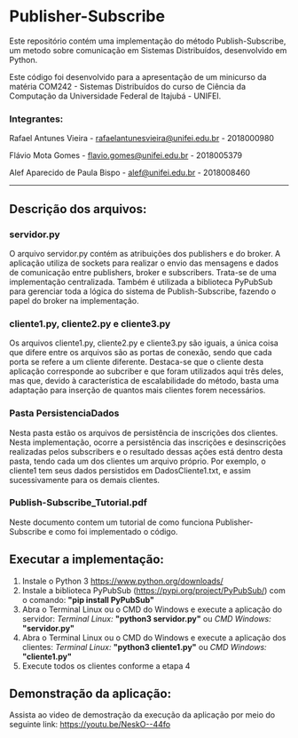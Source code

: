 # Publisher-Subscribe

Este repositório contém uma implementação do método Publish-Subscribe, um metodo sobre comunicação em Sistemas Distribuídos, desenvolvido em Python. 

Este código foi desenvolvido para a apresentação de um minicurso da matéria COM242 - Sistemas Distribuídos do curso de Ciência da Computação da Universidade Federal de Itajubá - UNIFEI.

### Integrantes: 

Rafael Antunes Vieira - rafaelantunesvieira@unifei.edu.br - 2018000980

Flávio Mota Gomes - flavio.gomes@unifei.edu.br - 2018005379

Alef Aparecido de Paula Bispo - alef@unifei.edu.br - 2018008460

____________________________________________________________________________________________________

## Descrição dos arquivos:
###  servidor.py
O arquivo servidor.py contém as atribuições dos publishers e do broker. A aplicação utiliza de sockets para realizar o envio das mensagens e dados de comunicação entre publishers, broker e subscribers. Trata-se de uma implementação centralizada. Também é utilizada a biblioteca PyPubSub para gerenciar toda a lógica do sistema de Publish-Subscribe, fazendo o papel do broker na implementação.

###  cliente1.py, cliente2.py e cliente3.py
Os arquivos cliente1.py, cliente2.py e cliente3.py são iguais, a única coisa que difere entre os arquivos são as portas de conexão, sendo que cada porta se refere a um cliente diferente. Destaca-se que o cliente desta aplicação corresponde ao subcriber e que foram utilizados aqui três deles, mas que, devido à característica de escalabilidade do método, basta uma adaptação para inserção de quantos mais clientes forem necessários.

###  Pasta PersistenciaDados
Nesta pasta estão os arquivos de persistência de inscrições dos clientes. Nesta implementação, ocorre a persistência das inscrições e desinscrições realizadas pelos subscribers e o resultado dessas ações está dentro desta pasta, tendo cada um dos clientes um arquivo próprio. Por exemplo, o cliente1 tem seus dados persistidos em DadosCliente1.txt, e assim sucessivamente para os demais clientes.

### Publish-Subscribe_Tutorial.pdf
Neste documento contem um tutorial de como funciona Publisher-Subscribe e como foi implementado o código. 

## Executar a implementação:

1. Instale o Python 3 https://www.python.org/downloads/ 
2. Instale a biblioteca PyPubSub (https://pypi.org/project/PyPubSub/) com o comando: **"pip install PyPubSub"**
3. Abra o Terminal Linux ou o CMD do Windows e execute a aplicação do servidor: _Terminal Linux:_ **"python3 servidor.py"** ou _CMD Windows:_ **"servidor.py"**
4. Abra o Terminal Linux ou o CMD do Windows e execute a aplicação dos clientes: _Terminal Linux:_ **"python3 cliente1.py"** ou _CMD Windows:_ **"cliente1.py"**
5. Execute todos os clientes conforme a etapa 4

## Demonstração da aplicação:

Assista ao video de demostração da execução da aplicação por meio do seguinte link: https://youtu.be/NeskO--44fo

